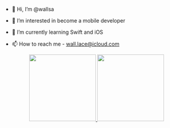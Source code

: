 - 👋 Hi, I’m @wallsa


- 👀 I’m interested in become a mobile developer
- 🌱 I’m currently learning Swift and iOS
- 📫 How to reach me - wall.lace@icloud.com

<div align="center">
  <a href="https://github.com/wallsa">
  <img height="180em" src="https://github-readme-stats.vercel.app/api?username=wallsa&show_icons=true&theme=dark&include_all_commits=true&count_private=true"/>
  <img height="180em" src="https://github-readme-stats.vercel.app/api/top-langs/?username=wallsa&layout=compact&langs_count=7&theme=dark"/>
</div>
